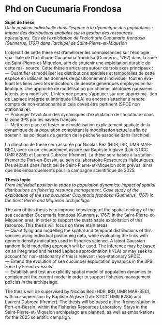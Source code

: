 # Phd on Cucumaria Frondosa

**Sujet de thèse**<br>
*De la position individuelle dans l’espace à la dynamique des populations :
impact des distributions spatiales sur la gestion des ressources halieutiques.
Cas de l’exploitation de l’holothurie Cucumaria frondosa (Gunnerus, 1767)
dans l’archipel de Saint-Pierre-et-Miquelon*

L’objectif de cette thèse est d’améliorer les connaissances sur l’écologie spa-
tiale de l’holothurie Cucumaria frondosa (Gunnerus, 1767) dans la zone de
Saint-Pierre-et-Miquelon, afin de soutenir une exploitation durable de cette res-
source. Cette thèse s’articulera autour de trois axes principaux :<br>
— Quantifier et modéliser les distributions spatiales et temporelles de cette
espèce en utilisant les données de positionnement individuel, tout en éva-
luant les liens avec les indicateurs de densité génériques employés en ha-
lieutique. Une approche de modélisation par champs aléatoires gaussiens
latents sera mobilisée. L’inférence pourra s’appuyer sur une approxima-
tion de Laplace intégrée et imbriquée (INLA) ou encore s’attacher
à rendre compte de non-stationnarité si cela devait être pertinent (SPDE
non stationnaire).<br>
— Prolonger l’évolution des dynamiques d’exploitation de l’holothurie dans 
la zone 3PS par les navires français.<br>
— Mettre en place et tester une modélisation explicitement spatiale de la
dynamique de la population complétant la modélisation actuelle afin
de soutenir les politiques de gestion de la pêcherie associée dans l’archipel.

La direction de thèse sera assurée par Nicolas Bez (HDR, IRD, UMR MAR-
BEC), avec un co-encadrement assuré par Baptiste Alglave (Lab-STICC UMR
6285) et Laurent Dubroca (Ifremer). La thèse sera basée à la station Ifremer de
Port-en-Bessin, au sein du laboratoire Ressources Halieutiques. Des séjours dans
l’archipel de Saint-Pierre-et-Miquelon sont prévus, ainsi que des embarquements
pour la campagne scientifique de 2025.

**Thesis topic**<br>
*From individual position in space to population dynamics: 
impact of spatial distributions on fisheries resource management. 
Case study of the exploitation of the sea cucumber Cucumaria frondosa 
(Gunnerus, 1767) in the Saint Pierre and Miquelon archipelago.*

The aim of this thesis is to improve knowledge of the spatial ecology of 
the sea cucumber Cucumaria frondosa (Gunnerus, 1767) in the 
Saint-Pierre-et-Miquelon area, in order to support the sustainable exploitation 
of this resource.
This thesis will focus on three main areas:<br>
— Quantifying and modelling the spatial and temporal distributions 
of this species using individual positioning data, while evaluating the 
links with generic density indicators used in fisheries science. A latent 
Gaussian random field modelling approach will be used. The inference may be 
based on an integrated and nested Laplace approximation (INLA) or may seek to 
account for non-stationarity if this is relevant (non-stationary SPDE).<br>
— Extend the evolution of sea cucumber exploitation dynamics in the 
3PS zone by French vessels.<br>
— Establish and test an explicitly spatial model of population dynamics 
to complement the current model in order to support fisheries management 
policies in the archipelago.

The thesis will be supervised by Nicolas Bez (HDR, IRD, UMR MAR-BEC), 
with co-supervision by Baptiste Alglave (Lab-STICC UMR 6285) and 
Laurent Dubroca (Ifremer). The thesis will be based at the Ifremer station 
in Port-en-Bessin, within the Fisheries Resources Laboratory. Stays in the 
Saint-Pierre-et-Miquelon archipelago are planned, as well as embarkations for 
the 2025 scientific campaign.

